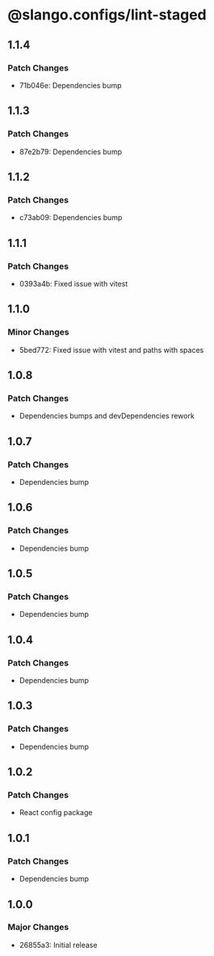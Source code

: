 # @slango.configs/lint-staged

## 1.1.4

### Patch Changes

- 71b046e: Dependencies bump

## 1.1.3

### Patch Changes

- 87e2b79: Dependencies bump

## 1.1.2

### Patch Changes

- c73ab09: Dependencies bump

## 1.1.1

### Patch Changes

- 0393a4b: Fixed issue with vitest

## 1.1.0

### Minor Changes

- 5bed772: Fixed issue with vitest and paths with spaces

## 1.0.8

### Patch Changes

- Dependencies bumps and devDependencies rework

## 1.0.7

### Patch Changes

- Dependencies bump

## 1.0.6

### Patch Changes

- Dependencies bump

## 1.0.5

### Patch Changes

- Dependencies bump

## 1.0.4

### Patch Changes

- Dependencies bump

## 1.0.3

### Patch Changes

- Dependencies bump

## 1.0.2

### Patch Changes

- React config package

## 1.0.1

### Patch Changes

- Dependencies bump

## 1.0.0

### Major Changes

- 26855a3: Initial release

